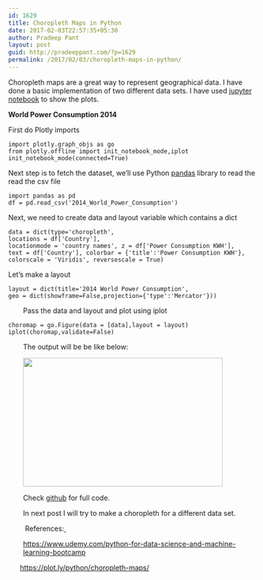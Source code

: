```yaml
---
id: 1629
title: Choropleth Maps in Python
date: 2017-02-03T22:57:35+05:30
author: Pradeep Pant
layout: post
guid: http://pradeeppant.com/?p=1629
permalink: /2017/02/03/choropleth-maps-in-python/
---
```

Choropleth maps are a great way to represent geographical data. I have done a basic implementation of two different data sets. I have used [jupyter notebook](http://jupyter.org/) to show the plots.

**World Power Consumption 2014**

First do Plotly imports

    import plotly.graph_objs as go
    from plotly.offline import init_notebook_mode,iplot
    init_notebook_mode(connected=True)
    

Next step is to fetch the dataset, we&#8217;ll use Python [pandas](http://pandas.pydata.org/) library to read the read the csv file

    import pandas as pd
    df = pd.read_csv('2014_World_Power_Consumption')
    

Next, we need to create data and layout variable which contains a dict

<p style="padding-left: 30px;">
  <pre><code>data = dict(type='choropleth',
</code><code>locations = df['Country'],
locationmode = 'country names', z = df['Power Consumption KWH'],
text = df['Country'], colorbar = {'title':'Power Consumption KWH'},
colorscale = 'Viridis', reversescale = True)
</code></pre>
  
  <p>
    Let&#8217;s make a layout
  </p>
  
  <p style="padding-left: 30px;">
    <pre><code>layout = dict(title='2014 World Power Consumption',
geo = dict(showframe=False,projection={'type':'Mercator'}))
</code></pre>
  </p>
  
  <p style="padding-left: 30px;">
    Pass the data and layout and plot using iplot
  </p>
  
  <p style="padding-left: 30px;">
    <pre><code>choromap = go.Figure(data = [data],layout = layout)
iplot(choromap,validate=False)
</code></pre>
  </p>
  
  <p style="padding-left: 30px;">
    The output will be be like below:
  </p>
  
  <p style="padding-left: 30px;">
    <a href="http://pradeeppant.com/wp-content/uploads/2017/02/2014_world_power_consumption_chorlopleth_plot.png"><img class="aligncenter wp-image-1639" src="http://pradeeppant.com/wp-content/uploads/2017/02/2014_world_power_consumption_chorlopleth_plot-300x193.png" alt="" width="404" height="260" srcset="http://pradeeppant.com/wp-content/uploads/2017/02/2014_world_power_consumption_chorlopleth_plot-300x193.png 300w, http://pradeeppant.com/wp-content/uploads/2017/02/2014_world_power_consumption_chorlopleth_plot.png 700w" sizes="(max-width: 404px) 100vw, 404px" /></a>
  </p>
  
  <p style="padding-left: 30px;">
    Check <a href="https://github.com/ppant/Datascience-MI-Bootcamp-Python/blob/master/Choropleth_Maps_Exercise_solutions.py">github</a> for full code.
  </p>
  
  <p style="padding-left: 30px;">
    In next post I will try to make a choropleth for a different data set.
  </p>
  
  <p style="padding-left: 30px;">
     References:<a href="https://www.udemy.com/python-for-data-science-and-machine-learning-bootcamp"> </a>
  </p>
  
  <p style="padding-left: 30px;">
    <a href="https://www.udemy.com/python-for-data-science-and-machine-learning-bootcamp">https://www.udemy.com/python-for-data-science-and-machine-learning-bootcamp</a>
  </p>
  
  <p>
          <a href="https://plot.ly/python/choropleth-maps/">https://plot.ly/python/choropleth-maps/</a>
  </p>
  
  <p style="padding-left: 30px;">